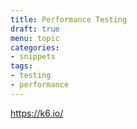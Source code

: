 ```yaml
---
title: Performance Testing
draft: true
menu: topic
categories:
- snippets
tags:
- testing
- performance
---
```


https://k6.io/
